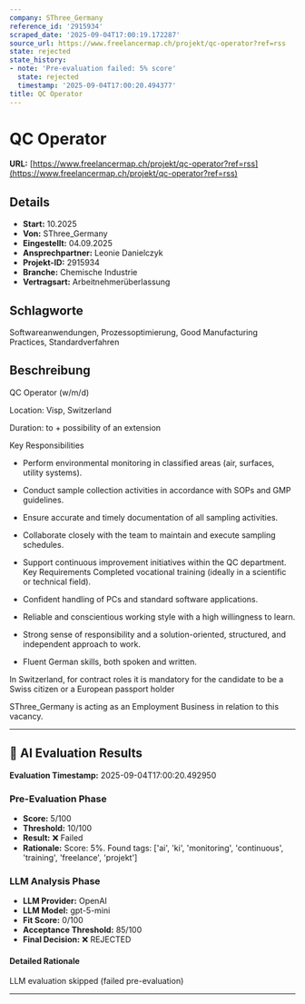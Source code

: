 ```yaml
---
company: SThree_Germany
reference_id: '2915934'
scraped_date: '2025-09-04T17:00:19.172287'
source_url: https://www.freelancermap.ch/projekt/qc-operator?ref=rss
state: rejected
state_history:
- note: 'Pre-evaluation failed: 5% score'
  state: rejected
  timestamp: '2025-09-04T17:00:20.494377'
title: QC Operator
---
```



# QC Operator
**URL:** [https://www.freelancermap.ch/projekt/qc-operator?ref=rss](https://www.freelancermap.ch/projekt/qc-operator?ref=rss)
## Details
- **Start:** 10.2025
- **Von:** SThree_Germany
- **Eingestellt:** 04.09.2025
- **Ansprechpartner:** Leonie Danielczyk
- **Projekt-ID:** 2915934
- **Branche:** Chemische Industrie
- **Vertragsart:** Arbeitnehmerüberlassung

## Schlagworte
Softwareanwendungen, Prozessoptimierung, Good Manufacturing Practices, Standardverfahren

## Beschreibung
QC Operator (w/m/d)

Location: Visp, Switzerland

Duration: to + possibility of an extension

Key Responsibilities

* Perform environmental monitoring in classified areas (air, surfaces, utility systems).

* Conduct sample collection activities in accordance with SOPs and GMP guidelines.

* Ensure accurate and timely documentation of all sampling activities.

* Collaborate closely with the team to maintain and execute sampling schedules.

* Support continuous improvement initiatives within the QC department. Key Requirements Completed vocational training (ideally in a scientific or technical field).

* Confident handling of PCs and standard software applications.

* Reliable and conscientious working style with a high willingness to learn.

* Strong sense of responsibility and a solution-oriented, structured, and independent approach to work.

* Fluent German skills, both spoken and written.

In Switzerland, for contract roles it is mandatory for the candidate to be a Swiss citizen or a European passport holder

SThree_Germany is acting as an Employment Business in relation to this vacancy.

---

## 🤖 AI Evaluation Results

**Evaluation Timestamp:** 2025-09-04T17:00:20.492950

### Pre-Evaluation Phase
- **Score:** 5/100
- **Threshold:** 10/100
- **Result:** ❌ Failed
- **Rationale:** Score: 5%. Found tags: ['ai', 'ki', 'monitoring', 'continuous', 'training', 'freelance', 'projekt']

### LLM Analysis Phase
- **LLM Provider:** OpenAI
- **LLM Model:** gpt-5-mini
- **Fit Score:** 0/100
- **Acceptance Threshold:** 85/100
- **Final Decision:** ❌ REJECTED

#### Detailed Rationale
LLM evaluation skipped (failed pre-evaluation)

---
